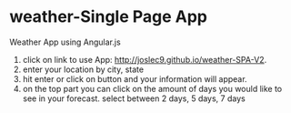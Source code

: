 # weather-Single Page App
Weather App using Angular.js

1) click on link to use App:
 http://joslec9.github.io/weather-SPA-V2.
 2) enter your location by city, state
 3) hit enter or click on button and your information will appear.
 4) on the top part you can click on the amount of days you would like to see in your forecast.
 select between 2 days, 5 days, 7 days
